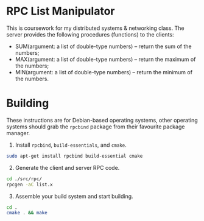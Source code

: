 # RPC List Manipulator

This is coursework for my distributed systems & networking class. The server provides the following procedures (functions) to the clients: 
 - SUM(argument: a list of double-type numbers) – return the sum of the numbers; 
 - MAX(argument: a list of double-type numbers) – return the maximum of the numbers; 
 - MIN(argument: a list of double-type numbers) – return the minimum of the numbers.  


# Building

These instructions are for Debian-based operating systems, other operating systems should grab the `rpcbind` package from their favourite package manager.

1. Install `rpcbind`, `build-essentials`, and `cmake`.
```sh
sudo apt-get install rpcbind build-essential cmake
```

2. Generate the client and server RPC code.
```sh
cd ./src/rpc/
rpcgen -aC list.x
```

3. Assemble your build system and start building.
```sh
cd .
cmake . && make
```
